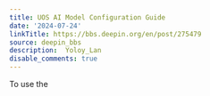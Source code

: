 ```yaml
---
title: UOS AI Model Configuration Guide
date: '2024-07-24'
linkTitle: https://bbs.deepin.org/en/post/275479
source: deepin_bbs
description:  Yoloy_Lan 
disable_comments: true
---
```

To use the
